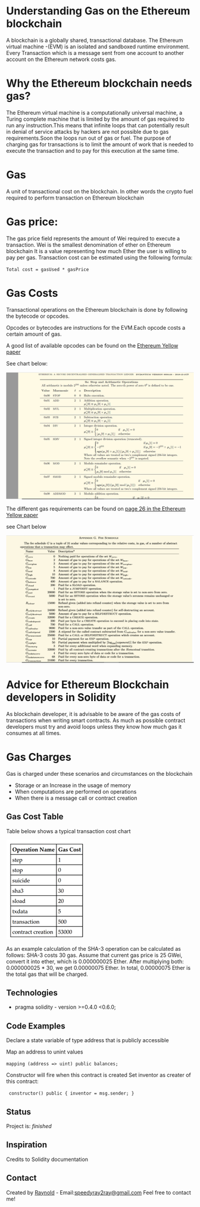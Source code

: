 # Understanding Gas on the Ethereum blockchain
A blockchain is a globally shared, transactional database.
The Ethereum virtual machine -(EVM) is an isolated and sandboxed runtime environment.
Every Transaction which is a message sent from one account to another account on the Ethereum network costs gas.

# Why the Ethereum blockchain needs gas?
The Ethereum virtual machine is a computationally universal machine, a Turing complete machine that is limited by the amount of gas
required to run any instruction.This means that infinite loops that can potentially result in
denial of service attacks by hackers are not possible due to gas requirements.Soon the loops run out of gas or fuel.
The purpose of charging gas for transactions is to limit the amount of work that is needed
to execute the transaction and to pay for this execution at the same time.


# Gas
A unit of transactional cost on the blockchain. In other words the crypto fuel required to perform transaction on 
Ethereum blockchain

# Gas price: 
The gas price field represents the amount of Wei required to execute a transaction.
Wei is the smallest denomination of ether on Ethereum blockchain
It is a value representing how much Ether the user is willing to pay per gas.
Transaction cost can be estimated using the following formula:

` Total cost = gasUsed * gasPrice `


 # Gas Costs
 Transactional operations on the Ethereum blockchain is done by following the bytecode or opcodes.
 
 Opcodes or bytecodes are instructions for the EVM.Each opcode costs a certain amount of gas.
 
 A good list of available opcodes can be found on the [Ethereum Yellow paper](https://ethereum.github.io/yellowpaper/paper.pdf)
 
 See chart below:

![OPCODES](./gcode.png)

 
The different gas requirements can be found on [page 26 in the Ethereum Yellow paper](https://ethereum.github.io/yellowpaper/paper.pdf)

 see Chart below
 
![Gas Cost](./gas.png)


# Advice for Ethereum Blockchain developers in Solidity 
As blockchain developer, it is advisable to be aware of the gas costs of transactions when writing smart contracts.
As much as possible contract developers must try and avoid loops unless they know how much gas it consumes at all times.

# Gas Charges
Gas is charged under these scenarios and circumstances on the blockchain
* Storage or an Increase in the usage of memory
* When computations are performed on operations
* When there is a message call or contract creation  

## Gas Cost Table 
Table below shows a typical transaction cost chart

![CGas Charges](./gastable.png)





As an example
calculation of the SHA-3 operation can be calculated as follows:
SHA-3 costs 30 gas.
Assume that current gas price is 25 GWei, convert it into ether, which is
0.000000025 Ether. After multiplying both: 0.000000025 * 30, we get 0.00000075
Ether.
In total, 0.00000075 Ether is the total gas that will be charged.
## Technologies
* pragma solidity  - version >=0.4.0 <0.6.0;



## Code Examples
Declare a state variable of type address that is publicly accessible



Map an address to unint values

 `mapping (address => uint) public balances;`
     
  Constructor will fire when this contract is created
  Set inventor as creater of this contract:
  
  ` constructor() public {
     inventor = msg.sender;
   }`

## Status
Project is: _finished_

## Inspiration
Credits to Solidity documentation

## Contact
Created by [Raynold](https://ca.linkedin.com/in/raynold-gyasi-036631119) - Email:speedyray2ray@gmail.com Feel free to contact me!



